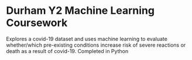 # Durham Y2 Machine Learning Coursework
Explores a covid-19 dataset and uses machine learning to evaluate whether/which pre-existing conditions increase risk of severe reactions or death as a result of covid-19. 
Completed in Python
